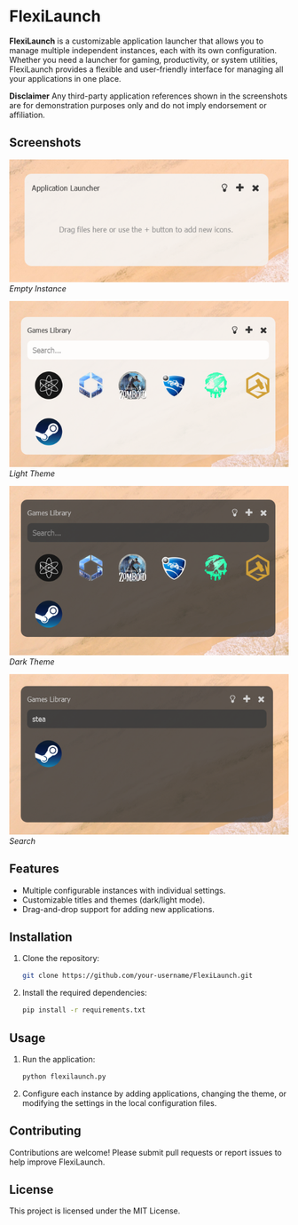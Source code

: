 # FlexiLaunch

**FlexiLaunch** is a customizable application launcher that allows you to manage multiple independent instances, each with its own configuration. Whether you need a launcher for gaming, productivity, or system utilities, FlexiLaunch provides a flexible and user-friendly interface for managing all your applications in one place.

**Disclaimer**
Any third-party application references shown in the screenshots are for demonstration purposes only and do not imply endorsement or affiliation.

## Screenshots

![Instance Example](screenshots/instance_empty.png)
_Empty Instance_

![Instance Example](screenshots/instance_example.png)
_Light Theme_

![Dark Theme](screenshots/dark_theme.png)
_Dark Theme_

![Dark Theme](screenshots/search.png)
_Search_

## Features
- Multiple configurable instances with individual settings.
- Customizable titles and themes (dark/light mode).
- Drag-and-drop support for adding new applications.

## Installation
1. Clone the repository:
   ```bash
   git clone https://github.com/your-username/FlexiLaunch.git
   ```
2. Install the required dependencies:
   ```bash
   pip install -r requirements.txt
   ```
   
## Usage
1. Run the application:
   ```bash
   python flexilaunch.py
   ```
2. Configure each instance by adding applications, changing the theme, or modifying the settings in the local configuration files.

## Contributing
Contributions are welcome! Please submit pull requests or report issues to help improve FlexiLaunch.

## License
This project is licensed under the MIT License.
